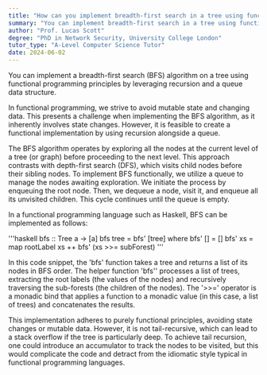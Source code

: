 ```yaml
---
title: "How can you implement breadth-first search in a tree using functional programming?"
summary: "You can implement breadth-first search in a tree using functional programming by using recursion and a queue data structure."
author: "Prof. Lucas Scott"
degree: "PhD in Network Security, University College London"
tutor_type: "A-Level Computer Science Tutor"
date: 2024-06-02
---
```


You can implement a breadth-first search (BFS) algorithm on a tree using functional programming principles by leveraging recursion and a queue data structure.

In functional programming, we strive to avoid mutable state and changing data. This presents a challenge when implementing the BFS algorithm, as it inherently involves state changes. However, it is feasible to create a functional implementation by using recursion alongside a queue.

The BFS algorithm operates by exploring all the nodes at the current level of a tree (or graph) before proceeding to the next level. This approach contrasts with depth-first search (DFS), which visits child nodes before their sibling nodes. To implement BFS functionally, we utilize a queue to manage the nodes awaiting exploration. We initiate the process by enqueuing the root node. Then, we dequeue a node, visit it, and enqueue all its unvisited children. This cycle continues until the queue is empty.

In a functional programming language such as Haskell, BFS can be implemented as follows:

'''haskell
bfs :: Tree a -> [a]
bfs tree = bfs' [tree]
  where
    bfs' [] = []
    bfs' xs = map rootLabel xs ++ bfs' (xs >>= subForest)
'''

In this code snippet, the 'bfs' function takes a tree and returns a list of its nodes in BFS order. The helper function 'bfs'' processes a list of trees, extracting the root labels (the values of the nodes) and recursively traversing the sub-forests (the children of the nodes). The '>>=' operator is a monadic bind that applies a function to a monadic value (in this case, a list of trees) and concatenates the results.

This implementation adheres to purely functional principles, avoiding state changes or mutable data. However, it is not tail-recursive, which can lead to a stack overflow if the tree is particularly deep. To achieve tail recursion, one could introduce an accumulator to track the nodes to be visited, but this would complicate the code and detract from the idiomatic style typical in functional programming languages.
    